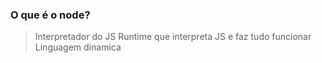 ### O que é o node?

> Interpretador do JS
Runtime que interpreta JS e faz tudo funcionar
Linguagem dinamica 


